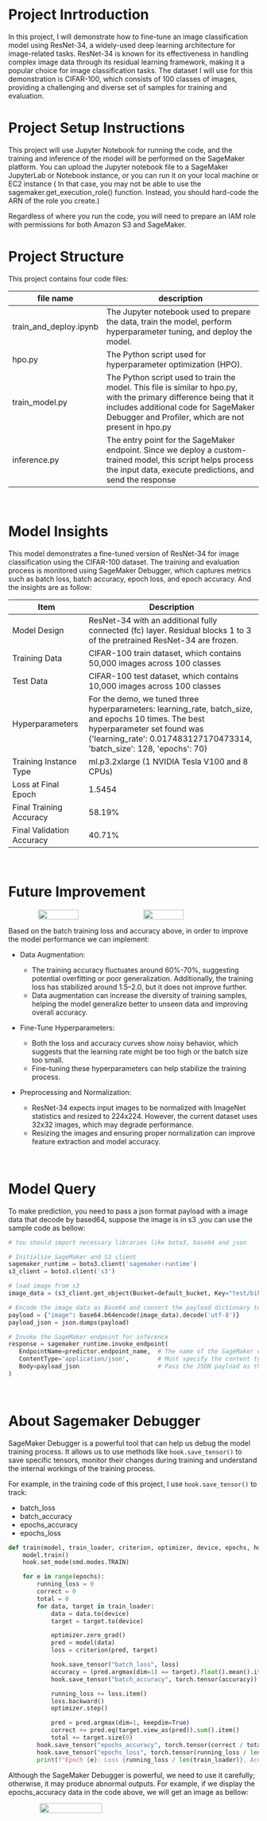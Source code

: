 # Project Inrtroduction

In this project, I will demonstrate how to fine-tune an image classification model using ResNet-34, a widely-used deep learning architecture for image-related tasks. ResNet-34 is known for its effectiveness in handling complex image data through its residual learning framework, making it a popular choice for image classification tasks. The dataset I will use for this demonstration is CIFAR-100, which consists of 100 classes of images, providing a challenging and diverse set of samples for training and evaluation.
<br/>

# Project Setup Instructions

This project will use Jupyter Notebook for running the code, and the training and inference of the model will be performed on the SageMaker platform. You can upload the Jupyter notebook file to a SageMaker JupyterLab or Notebook instance, or you can run it on your local machine or EC2 instance ( In that case, you may not be able to use the sagemaker.get_execution_role() function. Instead, you should hard-code the ARN of the role you create.)

Regardless of where you run the code, you will need to prepare an IAM role with permissions for both Amazon S3 and SageMaker.
<br/>

# Project Structure

This project contains four code files:

| file name | description |
| ---------- | ---------- |
| train_and_deploy.ipynb | The Jupyter notebook used to prepare the data, train the model, perform hyperparameter tuning, and deploy the model. |
| hpo.py | The Python script used for hyperparameter optimization (HPO). |
| train_model.py | The Python script used to train the model. This file is similar to hpo.py, with the primary difference being that it includes additional code for SageMaker Debugger and Profiler, which are not present in hpo.py|
| inference.py | The entry point for the SageMaker endpoint. Since we deploy a custom-trained model, this script helps process the input data, execute predictions, and send the response|
<br/>

# Model Insights

This model demonstrates a fine-tuned version of ResNet-34 for image classification using the CIFAR-100 dataset. The training and evaluation process is monitored using SageMaker Debugger, which captures metrics such as batch loss, batch accuracy, epoch loss, and epoch accuracy. 
And the insights are as follow: 

| Item | Description |
| --------------- | ---------- |
| Model Design | ResNet-34 with an additional fully connected (fc) layer. Residual blocks 1 to 3 of the pretrained ResNet-34 are frozen. |
| Training Data | CIFAR-100 train dataset, which contains 50,000 images across 100 classes |
| Test Data | CIFAR-100 test dataset, which contains 10,000 images across 100 classes |
| Hyperparameters | For the demo, we tuned three hyperparameters: learning_rate, batch_size, and epochs 10 times. The best hyperparameter set found was {'learning_rate': 0.017483127170473314, 'batch_size': 128, 'epochs': 70} |
| Training Instance Type | ml.p3.2xlarge (1 NVIDIA Tesla V100 and 8 CPUs) |
| Loss at Final Epoch | 1.5454 |
| Final Training Accuracy | 58.19% |
| Final Validation Accuracy | 40.71% |
<br/>

# Future Improvement
<div style="display: flex;" align="center">
 <img src="./image/batch_loss.png" style="width: 40%; height: auto;margin-right: 10px;">
 <img src="./image/batch_accuracy.png" style="width: 40%; height: auto;">
</div>

Based on the batch training loss and accuracy above, in order to improve the model performance we can implement:
 - Data Augmentation:  
   - The training accuracy fluctuates around 60%-70%, suggesting potential overfitting or poor generalization. Additionally, the training loss has stabilized around 1.5–2.0, but it does not improve further.  
   - Data augmentation can increase the diversity of training samples, helping the model generalize better to unseen data and improving overall accuracy.

 - Fine-Tune Hyperparameters:  
   - Both the loss and accuracy curves show noisy behavior, which suggests that the learning rate might be too high or the batch size too small.  
   - Fine-tuning these hyperparameters can help stabilize the training process.

- Preprocessing and Normalization:  
   - ResNet-34 expects input images to be normalized with ImageNet statistics and resized to 224x224. However, the current dataset uses 32x32 images, which may degrade performance.  
   - Resizing the images and ensuring proper normalization can improve feature extraction and model accuracy.
<br/>

# Model Query

To make prediction, you need to pass a json format payload with a image data that decode by based64, suppose the image is in s3 ,you can use the sample code as bellow:

 ```python
# You should import necessary libraries like boto3, base64 and json

# Initialize SageMaker and S3 client
sagemaker_runtime = boto3.client('sagemaker-runtime')
s3_client = boto3.client('s3')

# load image from s3
image_data = (s3_client.get_object(Bucket=default_bucket, Key="test/bike_s_000457.png"))['Body'].read()

# Encode the image data as Base64 and convert the payload dictionary to a JSON string
payload = {"image": base64.b64encode(image_data).decode('utf-8')}
payload_json = json.dumps(payload)

# Invoke the SageMaker endpoint for inference
response = sagemaker_runtime.invoke_endpoint(
    EndpointName=predictor.endpoint_name,  # The name of the SageMaker endpoint
    ContentType='application/json',        # Must specify the content type
    Body=payload_json                      # Pass the JSON payload as the request body
)
```
<br/>

# About Sagemaker Debugger

SageMaker Debugger is a powerful tool that can help us debug the model training process. It allows us to use methods like `hook.save_tensor()` to save specific tensors, monitor their changes during training and understand the internal workings of the training process.

For example, in the training code of this project, I use `hook.save_tensor()` to track:  
- batch_loss
- batch_accuracy  
- epochs_accuracy  
- epochs_loss  

```python
def train(model, train_loader, criterion, optimizer, device, epochs, hook):
    model.train()
    hook.set_mode(smd.modes.TRAIN)

    for e in range(epochs):
        running_loss = 0
        correct = 0
        total = 0
        for data, target in train_loader:
            data = data.to(device)
            target = target.to(device)

            optimizer.zero_grad()
            pred = model(data)
            loss = criterion(pred, target)

            hook.save_tensor("batch_loss", loss)
            accuracy = (pred.argmax(dim=1) == target).float().mean().item()
            hook.save_tensor("batch_accuracy", torch.tensor(accuracy))

            running_loss += loss.item()
            loss.backward()
            optimizer.step()

            pred = pred.argmax(dim=1, keepdim=True)
            correct += pred.eq(target.view_as(pred)).sum().item()
            total += target.size(0)
        hook.save_tensor("epochs_accuracy", torch.tensor(correct / total))
        hook.save_tensor("epochs_loss", torch.tensor(running_loss / len(train_loader)))
        print(f"Epoch {e}: Loss {running_loss / len(train_loader)}, Accuracy {100 * correct / total}%")
```

Although the SageMaker Debugger is powerful, we need to use it carefully; otherwise, it may produce abnormal outputs.
For example, if we display the epochs_accuracy data in the code above, we will get an image as bellow:

<div style="display: flex;" align="center">
 <img src="./image/epochs_accuracy.png" style="width: 50%; height: auto;">
</div>

 
